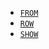 * [`FROM`](../../commands/source-commands.md#esql-from)
* [`ROW`](../../commands/source-commands.md#esql-row)
* [`SHOW`](../../commands/source-commands.md#esql-show)
